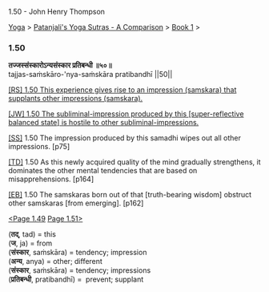 1.50 - John Henry Thompson 

[Yoga](../../../yoga.md)‎ > ‎[Patanjali's Yoga Sutras - A Comparison](../../patanjani.md)‎ > ‎[Book 1](../book-1.md)‎ > ‎

### 1.50

**तज्जस्संस्कारोऽन्यसंस्कार प्रतिबन्धी ॥५०॥**  
tajjas-saṁskāro-'nya-saṁskāra pratibandhī ||50||  
  
  
[\[RS\] 1.50 This experience gives rise to an impression (samskara) that supplants other impressions (samskara).](http://www.ashtangayoga.info/philosophy/yoga-sutra-patanjali/chapter-1/item/tajjas-sanskaro-sanskara-pratibandhi/)  
  
[\[JW\] 1.50 The subliminal-impression produced by this \[super-reflective balanced state\] is hostile to other subliminal-impressions.](http://books.google.com/books?id=YzFImjtOxUwC&pg=PA96&ci=149%2C901%2C745%2C80&source=bookclip)  
  
[\[SS\]](http://www.amazon.com/Yoga-Sutras-Patanjali-Commentary-Satchidananda/dp/0932040381) 1.50 The impression produced by this samadhi wipes out all other impressions. \[p75\]  
  
[\[TD\]](http://www.amazon.com/Heart-Yoga-Developing-Personal-Practice/dp/089281764X/ref=sr_1_5?ie=UTF8&qid=1326228195&sr=8-5) 1.50 As this newly acquired quality of the mind gradually strengthens, it dominates the other mental tendencies that are based on misapprehensions. \[p164\]  
  
[\[EB\]](http://www.amazon.com/Yoga-Sutras-Patanjali-Translation-Commentary/dp/0865477361/ref=sr_1_1?ie=UTF8&s=books&qid=1250508322&sr=1-1) 1.50 The samskaras born out of that \[truth-bearing wisdom\] obstruct other samskaras \[from emerging\]. \[p162\]  
  
  
[<Page 1.49](149.md)  [Page 1.51>](151.md)  

(**तद्**, tad) = this  
(**ज**, ja) = from  
(**संस्कार**, saṁskāra) = tendency; impression  
(**अन्य**, anya) = other; different  
(**संस्कार**, saṁskāra) = tendency; impressions  
(**प्रतिबन्धी**, pratibandhī) =  prevent; supplant


